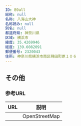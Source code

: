```yaml
---
ID: B9all
総称: null
名称: 八海山大神
名称読み: null
別名: null
都道府県: 神奈川県
区域: 横浜市
緯度: 35.4269946
経度: 139.6082091
郵便番号: 2320043
住所: 神奈川県横浜市南区蒔田町原１０６
---
```


## その他

### 参考URL

| URL | 説明          |
| --- | ------------- |
|     | OpenStreetMap |
